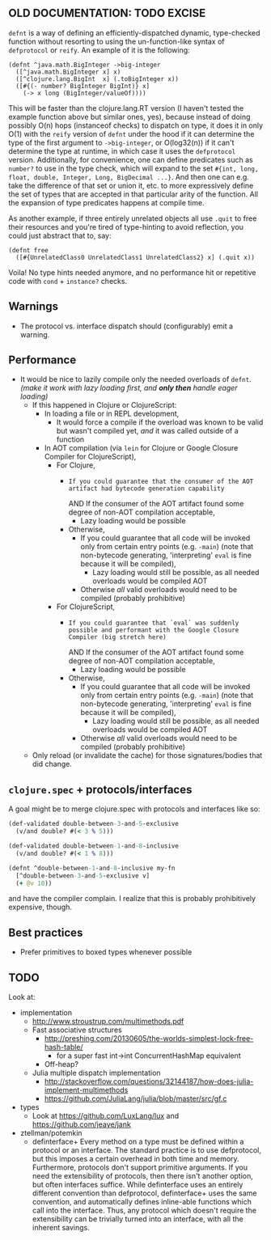 ## OLD DOCUMENTATION: TODO EXCISE

`defnt` is a way of defining an efficiently-dispatched dynamic, type-checked function without resorting to using the un-function-like syntax of `defprotocol` or `reify`. An example of it is the following:

```
(defnt ^java.math.BigInteger ->big-integer
  ([^java.math.BigInteger x] x)
  ([^clojure.lang.BigInt  x] (.toBigInteger x))
  ([#{(- number? BigInteger BigInt)} x]
    (-> x long (BigInteger/valueOf))))
```

This will be faster than the clojure.lang.RT version (I haven't tested the example function above but similar ones, yes), because instead of doing possibly O(n) hops (instanceof checks) to dispatch on type, it does it in only O(1) with the `reify` version of `defnt` under the hood if it can determine the type of the first argument to `->big-integer`, or O(log32(n)) if it can't determine the type at runtime, in which case it uses the `defprotocol` version. Additionally, for convenience, one can define predicates such as `number?` to use in the type check, which will expand to the set `#{int, long, float, double, Integer, Long, BigDecimal ...}`. And then one can e.g. take the difference of that set or union it, etc. to more expressively define the set of types that are accepted in that particular arity of the function. All the expansion of type predicates happens at compile time.

As another example, if three entirely unrelated objects all use `.quit` to free their resources and you're tired of type-hinting to avoid reflection, you could just abstract that to, say:
```
(defnt free
  ([#{UnrelatedClass0 UnrelatedClass1 UnrelatedClass2} x] (.quit x))
```
Voila! No type hints needed anymore, and no performance hit or repetitive code with `cond` + `instance?` checks.


## Warnings
- The protocol vs. interface dispatch should (configurably) emit a warning.

## Performance
- It would be nice to lazily compile only the needed overloads of `defnt`.
  *(make it work with lazy loading first, and **only then** handle eager loading)*
  - If this happened in Clojure or ClojureScript:
    - In loading a file or in REPL development,
      - It would force a compile if the overload was known to be valid but wasn't compiled yet, *and* it was called outside of a function
    - In AOT compilation (via `lein` for Clojure or Google Closure Compiler for ClojureScript),
      - For Clojure,
        -     If you could guarantee that the consumer of the AOT artifact had bytecode generation capability
          AND If the consumer of the AOT artifact found some degree of non-AOT compilation acceptable,
          - Lazy loading would be possible
        - Otherwise,
          - If you could guarantee that all code will be invoked only from certain entry points (e.g. `-main`) (note that non-bytecode generating, 'interpreting' `eval` is fine because it will be compiled),
            - Lazy loading would still be possible, as all needed overloads would be compiled AOT
          - Otherwise *all* valid overloads would need to be compiled (probably prohibitive)
      - For ClojureScript,
        -     If you could guarantee that `eval` was suddenly possible and performant with the Google Closure Compiler (big stretch here)
          AND If the consumer of the AOT artifact found some degree of non-AOT compilation acceptable,
          - Lazy loading would be possible
        - Otherwise,
          - If you could guarantee that all code will be invoked only from certain entry points (e.g. `-main`) (note that non-bytecode generating, 'interpreting' `eval` is fine because it will be compiled),
            - Lazy loading would still be possible, as all needed overloads would be compiled AOT
          - Otherwise *all* valid overloads would need to be compiled (probably prohibitive)
  - Only reload (or invalidate the cache) for those signatures/bodies that did change.

## `clojure.spec` + protocols/interfaces

A goal might be to merge clojure.spec with protocols and interfaces like so:

```clojure
(def-validated double-between-3-and-5-exclusive
  (v/and double? #(< 3 % 5)))

(def-validated double-between-1-and-8-inclusive
  (v/and double? #(< 1 % 8)))

(defnt ^double-between-1-and-8-inclusive my-fn
  [^double-between-3-and-5-exclusive v]
  (+ @v 10))
```

and have the compiler complain.
I realize that this is probably prohibitively expensive, though.


## Best practices

- Prefer primitives to boxed types whenever possible

## TODO

Look at:

- implementation
  - http://www.stroustrup.com/multimethods.pdf
  - Fast associative structures
    - http://preshing.com/20130605/the-worlds-simplest-lock-free-hash-table/
      - for a super fast int->int ConcurrentHashMap equivalent
    - Off-heap?
  - Julia multiple dispatch implementation
    - http://stackoverflow.com/questions/32144187/how-does-julia-implement-multimethods
    - https://github.com/JuliaLang/julia/blob/master/src/gf.c
- types
  - Look at https://github.com/LuxLang/lux and https://github.com/jeaye/jank
- ztellman/potemkin
  - definterface+
    Every method on a type must be defined within a protocol or an interface. The standard practice is to use defprotocol, but this imposes a certain overhead in both time and memory. Furthermore, protocols don't support primitive arguments. If you need the extensibility of protocols, then there isn't another option, but often interfaces suffice.
    While definterface uses an entirely different convention than defprotocol, definterface+ uses the same convention, and automatically defines inline-able functions which call into the interface. Thus, any protocol which doesn't require the extensibility can be trivially turned into an interface, with all the inherent savings.

